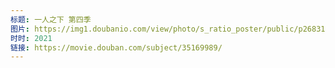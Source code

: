```yaml
---
标题: 一人之下 第四季
图片: https://img1.doubanio.com/view/photo/s_ratio_poster/public/p2683155620.jpg
时时: 2021
链接: https://movie.douban.com/subject/35169989/
---
```

